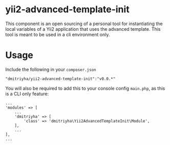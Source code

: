 # yii2-advanced-template-init
This component is an open sourcing of a personal tool for instantiating the local variables of a Yii2 application that uses the advanced template. 
This tool is meant to be used in a cli environment only.

# Usage
Include the following in your `composer.json`

    "dmitriyha/yii2-advanced-template-init":"v0.0.*"
    
You will also be required to add this to your console config `main.php`, as this is a CLI only feature:

    ...
    'modules' => [
        ...
        'dmitriyha' => [
            'class' => 'dmitriyha\Yii2AdvancedTemplateInit\Module',
        ],
        ...
    ],
    ...
